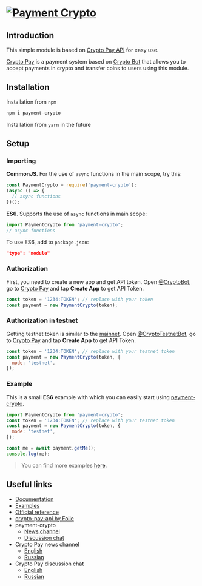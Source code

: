 # [![Payment Crypto][14]][12]

## Introduction

This simple module is based on [Crypto Pay API][3] for easy use.

[Crypto Pay][3] is a payment system based on [Crypto Bot][4] that allows you to accept payments in crypto and transfer coins to users using this module.

## Installation

Installation from `npm`

```sh
npm i payment-crypto
```

Installation from `yarn` in the future

## Setup

### Importing

**CommonJS**. For the use of `async` functions in the main scope, try this:

```js
const PaymentCrypto = require('payment-crypto');
(async () => {
  // async functions
})();
```

**ES6**. Supports the use of `async` functions in main scope:

```js
import PaymentCrypto from 'payment-crypto';
// async functions
```

To use ES6, add to `package.json`:

```json
"type": "module"
```

### Authorization

First, you need to create a new app and get API token. Open [@CryptoBot][1], go to [Crypto Pay][3] and tap **Create App** to get API Token.

```js
const token = '1234:TOKEN'; // replace with your token
const payment = new PaymentCrypto(token);
```

### Authorization in testnet

Getting testnet token is similar to the [mainnet](#authorization). Open [@CryptoTestnetBot][2], go to [Crypto Pay][4] and tap **Create App** to get API Token.

```js
const token = '1234:TOKEN'; // replace with your testnet token
const payment = new PaymentCrypto(token, {
  mode: 'testnet',
});
```

### Example

This is a small **ES6** example with which you can easily start using [payment-crypto][12].

```js
import PaymentCrypto from 'payment-crypto';
const token = '1234:TOKEN'; // replace with your testnet token
const payment = new PaymentCrypto(token, {
  mode: 'testnet',
});

const me = await payment.getMe();
console.log(me);
```

> You can find more examples [here][16].

## Useful links

- [Documentation][15]
- [Examples][16]
- [Official reference][11]
- [crypto-pay-api by Foile][13]
- payment-crypto
  - [News channel][9]
  - [Discussion chat][10]
- Crypto Pay news channel
  - [English][5]
  - [Russian][6]
- Crypto Pay discussion chat
  - [English][7]
  - [Russian][8]

[1]: https://t.me/CryptoBot
[2]: https://t.me/CryptoTestnetBot
[3]: https://t.me/CryptoBot?start=pay
[4]: https://t.me/CryptoTestnetBot?start=pay
[5]: https://t.me/CryptoBotEN
[6]: https://t.me/CryptoBotRU
[7]: https://t.me/CryptoPayDev
[8]: https://t.me/CryptoPayDevRU
[9]: https://t.me/KioDev
[10]: https://t.me/KioDevChat
[11]: https://help.crypt.bot/crypto-pay-api
[12]: https://npmjs.com/package/payment-crypto
[13]: https://npmjs.com/package/@foile/crypto-pay-api
[14]: https://i.imgur.com/EJQ5EKK.png
[15]: https://kiogia.github.io/payment-crypto/
[16]: https://kiogia.github.io/payment-crypto/classes/payment_crypto.default
